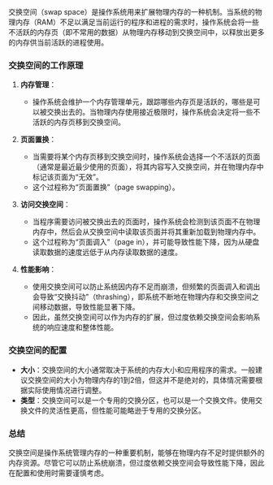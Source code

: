 交换空间（swap space）是操作系统用来扩展物理内存的一种机制。当系统的物理内存（RAM）不足以满足当前运行的程序和进程的需求时，操作系统会将一些不活跃的内存页（即不常用的数据）从物理内存移动到交换空间中，以释放出更多的内存供当前活跃的进程使用。

### 交换空间的工作原理

1. **内存管理**：
   - 操作系统会维护一个内存管理单元，跟踪哪些内存页是活跃的，哪些是可以被交换出去的。当物理内存使用接近极限时，操作系统会决定将一些不活跃的内存页移到交换空间。

2. **页面置换**：
   - 当需要将某个内存页移到交换空间时，操作系统会选择一个不活跃的页面（通常是最近最少使用的页面），将其内容写入交换空间，并在物理内存中标记该页面为“无效”。
   - 这个过程称为“页面置换”（page swapping）。

3. **访问交换空间**：
   - 当程序需要访问被交换出去的页面时，操作系统会检测到该页面不在物理内存中，然后会从交换空间中读取该页面并将其重新加载到物理内存中。
   - 这个过程称为“页面调入”（page in），并可能导致性能下降，因为从硬盘读取数据的速度远低于从内存读取数据的速度。

4. **性能影响**：
   - 使用交换空间可以防止系统因内存不足而崩溃，但频繁的页面调入和调出会导致“交换抖动”（thrashing），即系统不断地在物理内存和交换空间之间移动数据，导致性能显著下降。
   - 因此，虽然交换空间可以作为内存的扩展，但过度依赖交换空间会影响系统的响应速度和整体性能。

### 交换空间的配置

- **大小**：交换空间的大小通常取决于系统的内存大小和应用程序的需求。一般建议交换空间的大小为物理内存的1到2倍，但这并不是绝对的，具体情况需要根据实际使用情况进行调整。
- **类型**：交换空间可以是一个专用的交换分区，也可以是一个交换文件。使用交换文件的灵活性更高，但性能可能略逊于专用的交换分区。

### 总结

交换空间是操作系统管理内存的一种重要机制，能够在物理内存不足时提供额外的内存资源。尽管它可以防止系统崩溃，但过度依赖交换空间会导致性能下降，因此在配置和使用时需要谨慎考虑。
